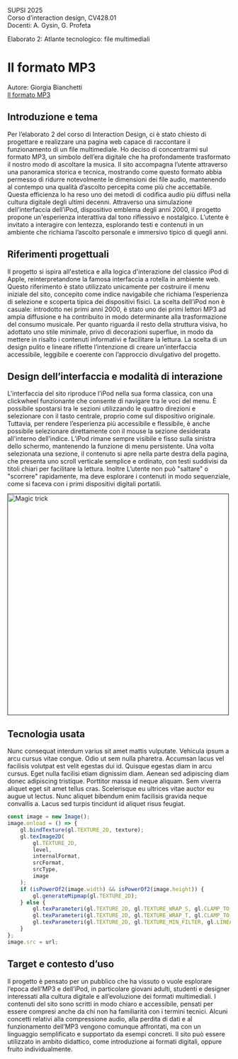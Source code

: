 SUPSI 2025  
Corso d’interaction design, CV428.01  
Docenti: A. Gysin, G. Profeta  

Elaborato 2: Atlante tecnologico: file multimediali

# Il formato MP3
Autore: Giorgia Bianchetti <br>
[Il formato MP3](https://gbnchtt.github.io/MP3/)


## Introduzione e tema
Per l’elaborato 2 del corso di Interaction Design, ci è stato chiesto di progettare e realizzare una pagina web capace di raccontare il funzionamento di un file multimediale. Ho deciso di concentrarmi sul formato MP3, un simbolo dell’era digitale che ha profondamente trasformato il nostro modo di ascoltare la musica.
Il sito accompagna l’utente attraverso una panoramica storica e tecnica, mostrando come questo formato abbia permesso di ridurre notevolmente le dimensioni dei file audio, mantenendo al contempo una qualità d’ascolto percepita come più che accettabile. Questa efficienza lo ha reso uno dei metodi di codifica audio più diffusi nella cultura digitale degli ultimi decenni.
Attraverso una simulazione dell’interfaccia dell’iPod, dispositivo emblema degli anni 2000, il progetto propone un'esperienza interattiva dal tono riflessivo e nostalgico. L’utente è invitato a interagire con lentezza, esplorando testi e contenuti in un ambiente che richiama l’ascolto personale e immersivo tipico di quegli anni.


## Riferimenti progettuali
Il progetto si ispira all'estetica e alla logica d'interazione del classico iPod di Apple, reinterpretandone la famosa interfaccia a rotella in ambiente web. Questo riferimento è stato utilizzato unicamente per costruire il menu iniziale del sito, concepito come indice navigabile che richiama l’esperienza di selezione e scoperta tipica dei dispositivi fisici.
La scelta dell’iPod non è casuale: introdotto nei primi anni 2000, è stato uno dei primi lettori MP3 ad ampia diffusione e ha contribuito in modo determinante alla trasformazione del consumo musicale.
Per quanto riguarda il resto della struttura visiva, ho adottato uno stile minimale, privo di decorazioni superflue, in modo da mettere in risalto i contenuti informativi e facilitare la lettura. La scelta di un design pulito e lineare riflette l’intenzione di creare un’interfaccia accessibile, leggibile e coerente con l’approccio divulgativo del progetto.


## Design dell’interfaccia e modalità di interazione
L'interfaccia del sito riproduce l’iPod nella sua forma classica, con una clickwheel funzionante che consente di navigare tra le voci del menu. È possibile spostarsi tra le sezioni utilizzando le quattro direzioni e selezionare con il tasto centrale, proprio come sul dispositivo originale. Tuttavia, per rendere l’esperienza più accessibile e flessibile, è anche possibile selezionare direttamente con il mouse la sezione desiderata all'interno dell’indice.
L’iPod rimane sempre visibile e fisso sulla sinistra dello schermo, mantenendo la funzione di menu persistente. Una volta selezionata una sezione, il contenuto si apre nella parte destra della pagina, che presenta uno scroll verticale semplice e ordinato, con testi suddivisi da titoli chiari per facilitare la lettura.
Inoltre L’utente non può "saltare" o "scorrere" rapidamente, ma deve esplorare i contenuti in modo sequenziale, come si faceva con i primi dispositivi digitali portatili.

[<img src="doc/cards.gif" width="500" alt="Magic trick">]()


## Tecnologia usata
Nunc consequat interdum varius sit amet mattis vulputate. Vehicula ipsum a arcu cursus vitae congue. Odio ut sem nulla pharetra. Accumsan lacus vel facilisis volutpat est velit egestas dui id. Quisque egestas diam in arcu cursus. Eget nulla facilisi etiam dignissim diam. Aenean sed adipiscing diam donec adipiscing tristique. Porttitor massa id neque aliquam. Sem viverra aliquet eget sit amet tellus cras. Scelerisque eu ultrices vitae auctor eu augue ut lectus. Nunc aliquet bibendum enim facilisis gravida neque convallis a. Lacus sed turpis tincidunt id aliquet risus feugiat.


```JavaScript
const image = new Image();
image.onload = () => {
	gl.bindTexture(gl.TEXTURE_2D, texture);
	gl.texImage2D(
		gl.TEXTURE_2D,
		level,
		internalFormat,
		srcFormat,
		srcType,
		image
	);
	if (isPowerOf2(image.width) && isPowerOf2(image.height)) {
		gl.generateMipmap(gl.TEXTURE_2D);
	} else {
		gl.texParameteri(gl.TEXTURE_2D, gl.TEXTURE_WRAP_S, gl.CLAMP_TO_EDGE);
		gl.texParameteri(gl.TEXTURE_2D, gl.TEXTURE_WRAP_T, gl.CLAMP_TO_EDGE);
		gl.texParameteri(gl.TEXTURE_2D, gl.TEXTURE_MIN_FILTER, gl.LINEAR);
	}
};
image.src = url;
```

## Target e contesto d’uso
Il progetto è pensato per un pubblico che ha vissuto o vuole esplorare l’epoca dell’MP3 e dell’iPod, in particolare giovani adulti, studenti e designer interessati alla cultura digitale e all’evoluzione dei formati multimediali.
I contenuti del sito sono scritti in modo chiaro e accessibile, pensati per essere compresi anche da chi non ha familiarità con i termini tecnici. Alcuni concetti relativi alla compressione audio, alla perdita di dati e al funzionamento dell’MP3 vengono comunque affrontati, ma con un linguaggio semplificato e supportato da esempi concreti.
Il sito può essere utilizzato in ambito didattico, come introduzione ai formati digitali, oppure fruito individualmente.
